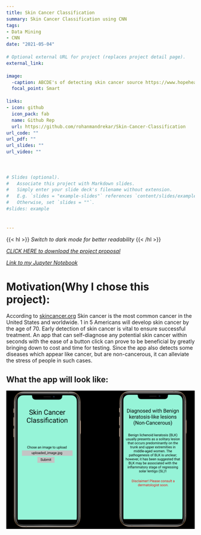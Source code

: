 ```yaml
---
title: Skin Cancer Classification
summary: Skin Cancer Classification using CNN
tags:
- Data Mining
- CNN
date: "2021-05-04"

# Optional external URL for project (replaces project detail page).
external_link:

image:
  -caption: ABCDE's of detecting skin cancer source https://www.hopehealthfnp.com/wp-content/uploads/2017/06/LSO-Skin-Cancer-Detection-Chart.png
  focal_point: Smart

links:
- icon: github
  icon_pack: fab
  name: Github Rep
  url: https://github.com/rohanmandrekar/Skin-Cancer-Classification
url_code: ""
url_pdf: ""
url_slides: ""
url_video: ""



# Slides (optional).
#   Associate this project with Markdown slides.
#   Simply enter your slide deck's filename without extension.
#   E.g. `slides = "example-slides"` references `content/slides/example-slides.md`.
#   Otherwise, set `slides = ""`.
#slides: example


---
```


{{< hl >}} _Switch to dark mode for better readability_ {{< /hl >}}

[*CLICK HERE to download the project proposal*](./ProjectProposalforSkinCancerClassification.pdf)

[_Link to my Jupyter Notebook_](https://github.com/rohanmandrekar/Skin-Cancer-Classification/blob/main/Skin_Cancer_Detection.ipynb)

# Motivation(Why I chose this project):
According to [skincancer.org](https://www.skincancer.org/skin-cancer-information/skin-cancer-facts/) Skin cancer is the most common cancer in the United States and worldwide. 1 in 5 Americans will develop skin cancer by the age of 70. Early detection of skin cancer is vital to ensure successful treatment. An app that can self-diagnose any potential skin cancer within seconds with the ease of a button click can prove to be beneficial by greatly bringing down to cost and time for testing. Since the app also detects some diseases which appear like cancer, but are non-cancerous, it can alleviate the stress of people in such cases.

## What the app will look like:
![png](./app_demo.png) 
